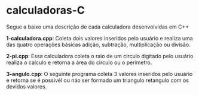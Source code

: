 # calculadoras-C
Segue a baixo uma descrição de cada calculadora desenvolvidas em C++

**1-calculadora.cpp**: Coleta dois valores inseridos pelo usuário e realiza uma das quatro operações básicas adição, subtração, multiplicação ou divisão.

**2-pi.cpp**: Essa calculadora coleta o raio de um circulo digitado pelo usuário realiza o calculo e retorna a área do circulo ou o perimetro.

**3-angulo.cpp**: O seguinte programa coleta 3 valores inseridos pelo usuário e retorna se é possivél ou náo ser formado um triangulo retangulo com os devidos valores.
